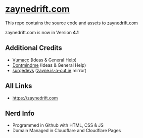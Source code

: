 # [zaynedrift.com](https://zaynedrift.com) 
This repo contains the source code and assets to [zaynedrift.com](https://zaynedrift.com) 

zaynedrift.com is now in Version **4.1**

## Additional Credits
- [Vumacc](https://github.com/Vumacc) (Ideas & General Help)
- [Dontmindme](https://github.com/dontmindme250) (Ideas & General Help)
- [surgedevs](https://github.com/surgedevs) ([zayne.is-a-cut.ie](https://zayne.is-a-cut.ie) mirror)

## All Links
- https://zaynedrift.com

## Nerd Info
- Programmed in Github with HTML, CSS & JS
- Domain Managed in Cloudflare and Cloudflare Pages